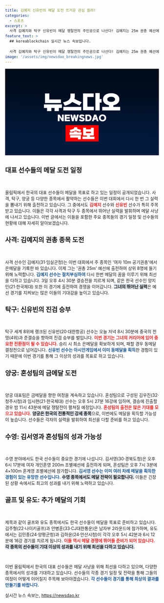 ```yaml
---
title: 김예지 신유빈의 메달 도전 뜨거운 관심 쏠려!
categories:
  - 스포츠
excerpt: >
  사격 김예지와 탁구 신유빈이 메달 쟁탈전의 주인공으로 나선다! 김예지는 25m 권총 예선에, 신유빈은 중국 천멍과 준결승에서 격돌한다. 아찔한 순간을 함께하며 금메달의 꿈을 이루어낼 수 있을까?
feature_text: >
  ## koreablockchain 실시간 뉴스 속보입니다.

  사격 김예지와 탁구 신유빈이 메달 쟁탈전의 주인공으로 나선다! 김예지는 25m 권총 예선에, 신유빈은 중국 천멍과 준결승에서 격돌한다. 아찔한 순간을 함께하며 금메달의 꿈을 이루어낼 수 있을까?
image: '/assets/img/newsdao_breakingnews.jpg'
---
```


<p><img src="/assets/img/newsdao_breakingnews.jpg" alt="koreablockchain 속보" /></p>

<h2 data-ke-size="size26">대표 선수들의 메달 도전 일정</h2>

<p data-ke-size="size16">&nbsp;</p>

<p>올림픽에서 한국의 대표 선수들이 메달을 목표로 하고 있는 일정이 공개되었습니다. 사격, 탁구, 양궁 등 다양한 종목에서 활약하는 선수들은 이번 대회에서 다시 한 번 그 실력을 뽐내기 위해 출전하고 있습니다. 그 중에서도 <b><span style="color: #ee2323;">김예지</span></b> 선수와 <b><span style="color: #ee2323;">신유빈</span></b> 선수가 특히 주목받고 있습니다. 이들은 각각 사격과 탁구 두 종목에서 뛰어난 실력을 발휘하며 메달 사냥에 나서고 있습니다. 이번 글에서는 이들을 포함한 주요 종목들의 경기 일정 및 선수들의 현황에 대해 자세히 알아보겠습니다.</p>

<h2 data-ke-size="size26">사격: 김예지의 권총 종목 도전</h2>

<p data-ke-size="size16">&nbsp;</p>

<p>사격 선수인 김예지(31·임실군청)는 이번 대회에서 주 종목인 '여자 10m 공기권총'에서 은메달을 기록한 바 있습니다. 이제 그는 '권총 25m' 예선에 출전하여 상위 8명에 들기 위해 노력합니다. <b><span style="color: #1a5490;">김예지 선수는 절치부심하여</span></b> 다시 한번 메달의 꿈을 이루기 위해 최선을 다하고 있습니다. 3일 오후 4시 30분 결승전을 치르게 되며, 같은 한국 선수인 양지인(21·한국체대) 또한 이 경기에 출전하여 경쟁을 이어갑니다. <b><span style="background-color: #21538527;">그녀의 뛰어난 실력</span></b>은 예선 경기를 지켜보는 많은 이들의 기대감을 높이고 있습니다.</p>

<h2 data-ke-size="size26">탁구: 신유빈의 진검 승부</h2>

<p data-ke-size="size16">&nbsp;</p>

<p>탁구 세계 8위에 랭크된 신유빈(20·대한항공) 선수는 오늘 저녁 8시 30분에 중국의 천멍(4위)과 준결승을 향하여 진검 승부를 벌입니다. <b><span style="color: #ee2323;">이번 경기는 그녀의 커리어에 있어 중요한 전환점이 될 수 있습니다.</span></b> 승리 시 최소 은메달을 확보하게 되며, 패할 경우 동메달 결정전으로 넘어갑니다. <b><span style="color: #1a5490;">신유빈 선수는 아시안게임에서 이미 동메달을 획득</span></b>한 경험이 있기 때문에 이번 경기를 통해 그 이상의 성과를 목표로 하고 있습니다.</p>

<h2 data-ke-size="size26">양궁: 혼성팀의 금메달 도전</h2>

<p data-ke-size="size16">&nbsp;</p>

<p>양궁 대표팀은 금메달을 향한 여정을 계속하고 있습니다. 혼성팀으로 구성된 김우진(32·청주시청)과 임시현(21·한국체대) 선수는 오후 5시 27분 16강에 임하며, 결승에 진출할 경우 밤 11시 43분에 메달 쟁탈전이 펼쳐질 예정입니다. <b><span style="color: #ee2323;">혼성팀의 출전은 많은 기대를 모으고 있습니다.</span></b> <b><span style="background-color: #21538527;">양궁은 한국의 전통적인 강세 종목</span></b>으로, 이번에도 메달을 획득할 가능성이 높습니다. 선수들은 각자의 실력을 발휘하여 최선을 다할 준비를 하고 있습니다. </p>

<h2 data-ke-size="size26">수영: 김서영과 혼성팀의 성과 가능성</h2>

<p data-ke-size="size16">&nbsp;</p>

<p>수영 분야에서도 한국 선수들이 중요한 경기에 나섭니다. 김서영(30·경북도청)은 오후 6시 17분에 여자 개인혼영 200m 조별예선에 출전하게 되며, 혼성팀은 오후 7시 3분에 4×100m 혼계영 조별예선에 참가합니다. <b><span style="color: #1a5490;">김서영 선수는 이미 여러 차례 메달을 획득한 경험이 있는 유망한 선수입니다.</span></b> <b><span style="background-color: #21538527;">수영 종목에서도 메달 전략이 필요합니다.</span></b> 이들은 긴장된 상황 속에서도 최고의 성과를 내기 위해 노력하고 있습니다.</p>

<h2 data-ke-size="size26">골프 및 유도: 추가 메달의 기회</h2>

<p data-ke-size="size16">&nbsp;</p>

<p>제목과 같이 골프와 유도 종목에서도 한국 선수들이 메달을 목표로 준비하고 있습니다. 김주형(22·나이키골프)과 안병훈(33·CJ대한통운)은 남자부 2라운드에 참가하며, 유도에서는 김민종(24·양평군청)과 김하윤(24·안산시청)이 각각 오후 5시 42분과 6시 12분에 16강 경기를 치르게 됩니다. <b><span style="color: #ee2323;">이들 역시 메달 경쟁에 뛰어들 준비가 되어 있습니다.</span></b> <b><span style="background-color: #21538527;">각 종목의 선수들이 기대 이상의 성과를 내기 위해 최선을 다하고 있습니다.</span></b>   </p>

<p data-ke-size="size16">&nbsp;</p>

<p>이번 올림픽에서 한국의 대표 선수들은 메달 사냥을 위해 최선을 다하고 있으며, 다양한 종목에서의 성과를 기대하고 있습니다. 선수들의 각종 경기 일정 및 전략을 통해 그들의 여정이 어떻게 이어질지 주목해 보아야겠습니다. <b><span style="color: #1a5490;">각 선수들이 경기를 통해 최상의 결과를 만들기를 바랍니다.</span></b></p>
실시간 뉴스 속보는, <a href="https://newsdao.kr" rel="dofollow">https://newsdao.kr</a>


